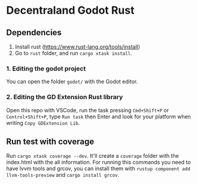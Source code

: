# Decentraland Godot Rust

## Dependencies

1. Install rust (https://www.rust-lang.org/tools/install)
2. Go to `rust` folder, and run `cargo xtask install`.

### 1. Editing the godot project

You can open the folder `godot/` with the Godot editor.

### 2. Editing the GD Extension Rust library

Open this repo with VSCode, run the task pressing `Cmd+Shift+P` or `Control+Shift+P`, type `Run task` then Enter and look for your platform when writing `Copy GDExtension Lib`.

## Run test with coverage
Run `cargo xtask coverage --dev`. It'll create a `coverage` folder with the index.html with the all information. For running this commands you need to have lvvm tools and grcov, you can install them with `rustup component add llvm-tools-preview` and `cargo install grcov`.
